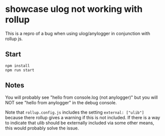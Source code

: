 # showcase ulog not working with rollup

This is a repro of a bug when using ulog/anylogger in conjunction with rollup js.

## Start

```
npm install
npm run start
```

## Notes

You will probably see "hello from console.log (not anylogger)" but you will NOT see "hello from anylogger" in the debug console.

Note that `rollup.config.js` includes the setting `external: ["ulib"]` because there rollup gives a warning if this is not included. If there is a way to indicate that ulib should be externally included via some other means, this would probably solve the issue.

